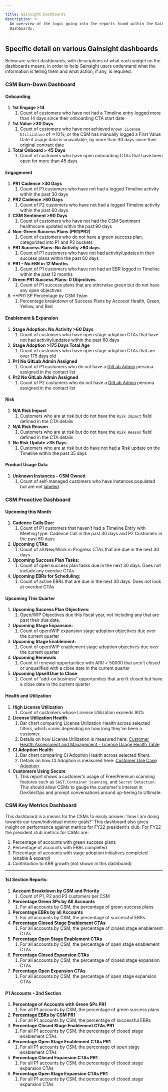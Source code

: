 ```yaml
---

title: Gainsight Dashboards
description: >-
  An overview of the logic going into the reports found within the Gainsight
  Dashboards.
---
```








## Specific detail on various Gainsight dashboards

Below are select dashboards, with descriptions of what each widget on the dashboards means, in order to help Gainsight users understand what the information is telling them and what action, if any, is required.

### CSM Burn-Down Dashboard

#### Onboarding

1. **1st Engage >14**
    1. Count of customers who have not had a Timeline entry logged more than 14 days since their onboarding CTA start date
1. **1st Value >30 Days**
    1. Count of customers who have not achieved `Known License Utilization` of =>10%, or the CSM has manually logged a First Value Date if usage data is unavailable, by more than 30 days since their original contract date
1. **Total Onboard > 45 Days**
    1. Count of customers who have open onboarding CTAs that have been open for more than 45 days

#### Engagement

1. **PR1 Cadence >30 Days**
    1. Count of P1 customers who have not had a logged Timeline activity within the past 30 days
1. **PR2 Cadence >60 Days**
    1. Count of P2 customers who have not had a logged Timeline activity within the past 60 days
1. **CSM Sentiment >90 Days**
    1. Count of customers who have not had the CSM Sentiment healthscore updated within the past 90 days
1. **Non-Green Success Plans (PR1/PR2)**
    1. Count of customers who do not have a green success plan, categorized into P1 and P2 buckets
1. **PR1 Success Plans: No Activity >60 days**
    1. Count of P1 customers who have not had activity/updates in their success plans within the past 60 days
1. **PR1 - No EBR in 12 Months**
    1. Count of P1 customers who have not had an EBR logged in Timeline within the past 12 months
1. **Green PR1 Success Plans: 0 Objectives**
    1. Count of P1 success plans that are otherwise green but do not have any open objectives
1. **PR1 SP Percentage by CSM Team
    1. Percentage breakdown of Success Plans by Account Health, Green, Yellow, and Red

#### Enablement & Expansion

1. **Stage Adoption: No Activity >60 Days**
    1. Count of customers who have open stage adoption CTAs that have not had activity/updates within the past 60 days
1. **Stage Adoption >175 Days Total Age**
    1. Count of customers who have open stage adoption CTAs that are over 175 days old
1. **Pr1 No GitLab Admin Assigned**
    1. Count of P1 customers who do not have a [GitLab Admin](https://about.gitlab.com/handbook/sales/field-operations/customer-success-operations/cs-ops-programs/#gitlab-admin-contacts) persona assigned in the contact list
1. **Pr2 No GitLab Admin Assigned**
    1. Count of P2 customers who do not have a [GitLab Admin](https://about.gitlab.com/handbook/sales/field-operations/customer-success-operations/cs-ops-programs/#gitlab-admin-contacts) persona assigned in the contact list

#### Risk

1. **N/A Risk Impact**
    1. Customers who are at risk but do not have the `Risk Impact` field defined in the CTA details
1. **N/A Risk Reason**
    1. Customers who are at risk but do not have the `Risk Reason` field defined in the CTA details
1. **No Risk Update >35 Days**
    1. Customers who are at risk but do have not had a Risk update on the Timeline within the past 35 days

#### Product Usage Data

1. **Unknown Instances - CSM Owned**
    1. Count of self-managed customers who have instances populated but are not [labeled](https://about.gitlab.com/handbook/customer-success/product-usage-data/using-product-usage-data-in-gainsight/#updating-self-managed-instance-type)

### CSM Proactive Dashboard

#### Upcoming this Month

1. **Cadence Calls Due:**
    1. Count of P1 customers that haven’t had a Timeline Entry with Meeting type: Cadence Call in the past 30 days and P2 Customers in the past 60 days
1. **Upcoming CTAs:**
    1. Count of all New/Work in Progress CTAs that are due in the next 30 days
1. **Upcoming Success Plan Tasks:**
    1. Count of open success plan tasks due in the next 30 days. Does not include any overdue CTAs
1. **Upcoming EBRs for Scheduling:**
    1. Count of active EBRs that are due in the next 30 days. Does not look at overdue CTAs

#### Upcoming This Quarter

1. **Upcoming Success Plan Objectives:**
    1. Open/WIP Objectives due this fiscal year, not including any that are past their due date.
1. **Upcoming Stage Expansion:**
    1. Count of open/WIP expansion stage adoption objectives due over the current quarter
1. **Upcoming Stage Enablement:**
    1. Count of open/WIP enablement stage adoption objectives due over the current quarter
1. **Upcoming Renewals**
    1. Count of renewal opportunities with ARR > 50000 that aren’t closed or unqualified with a close date in the current quarter
1. **Upcoming Upsell Due to Close**
    1. Count of “add-on business” opportunities that aren’t closed but have a close date in the current quarter

#### Health and Utilization

1. **High License Utilization**
    1. Count of customers whose License Utilization exceeds 90%
1. **License Utilization Health**
    1. Bar chart comparing License Utilization Health across selected filters, which varies depending on how long they've been a customer.
    1. Details on how License Utilization is measured here: [Customer Health Assessment and Management - License Usage Health Table](https://about.gitlab.com/handbook/customer-success/csm/health-score-triage/#license-usage-health-table)
1. **CI Adoption Health**
    1. Bar chart comparing CI Adoption Health across selected filters.
    1. Details on how CI Adoption is measured here: [Customer Use Case Adoption](https://about.gitlab.com/handbook/customer-success/product-usage-data/use-case-adoption/)
1. **Customers Using Secure**
    1. This report shows a customer's usage of Free/Premium scanning features such as `SAST`, `Container Scanning`, and `Secret Detection`. This should allow CSMs to gauge the customer's interest in DevSecOps and prompt conversations around up-tiering to Ultimate.

### CSM Key Metrics Dashboard

This dashboard is a means for the CSMs to easily answer: 'how I am doing towards our team/individual metric goals?' This dashboard also gives insight on performance against metrics for FY22 president's club.  For FY22 the president club metrics for CSMs are:

1. Percentage of accounts with green success plans
1. Percentage of accounts with EBRs completed
1. Percentage of accounts with stage adoption initiatives completed (enable & expand)
1. Contribution to ARR growth (not shown in this dashboard)

---

#### 1st Section Reports:

1. **Account Breakdown by CSM and Priority**
    1. Count of P1, P2 and P3 customers per CSM
2. **Percentage Green SPs by All Accounts**
    1. For all accounts by CSM, the percentage of green success plans
3. **Percentage EBRs by all Accounts**
    1. For all accounts by CSM, the percentage of successful EBRs
4. **Percentage Closed Stage Enablement CTAs**
    1. For all accounts by CSM, the percentage of closed stage enablement CTAs
5. **Percentage Open Stage Enablement CTAs**
    1. For all accounts by CSM, the percentage of open stage enablement CTAs
6. **Percentage Closed Expansion CTAs**
    1. For all accounts by CSM, the percentage of closed stage expansion CTAs
7. **Percentage Open Expansion CTAs**
    1. For all accounts by CSM, the percentage of open stage expansion CTAs

#### P1 Accounts - 2nd Section

1. **Percentage of Accounts with Green SPs PR1**
    1. For all P1 accounts by CSM, the percentage of green success plans
2. **Percentage EBRs by CSM PR1**
    1. For all P1 accounts by CSM, the percentage of successful EBRs
3. **Percentage Closed Stage Enablement CTAs PR1**
    1. For all P1 accounts by CSM, the percentage of closed stage enablement CTAs
4. **Percentage Open Stage Enablement CTAs PR1**
    1. For all P1 accounts by CSM, the percentage of open stage enablement CTAs
5. **Percentage Closed Expansion CTAs PR1**
    1. For all P1 accounts by CSM, the percentage of closed stage expansion CTAs
6. **Percentage Open Stage Expansion CTAs PR1**
    1. For all P1 accounts by CSM, the percentage of closed stage expansion CTAs
